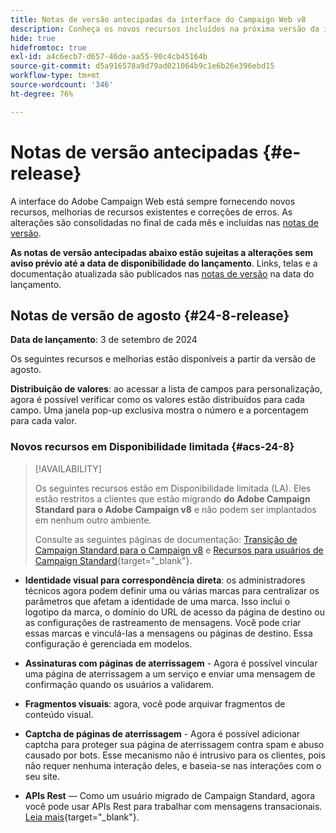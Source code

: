```yaml
---
title: Notas de versão antecipadas da interface do Campaign Web v8
description: Conheça os novos recursos incluídos na próxima versão da interface do Campaign Web
hide: true
hidefromtoc: true
exl-id: a4c6ecb7-d657-46de-aa55-90c4cb45164b
source-git-commit: d5a916578a9d79ad021064b9c1e6b26e396ebd15
workflow-type: tm+mt
source-wordcount: '346'
ht-degree: 76%

---
```


# Notas de versão antecipadas {#e-release}

A interface do Adobe Campaign Web está sempre fornecendo novos recursos, melhorias de recursos existentes e correções de erros. As alterações são consolidadas no final de cada mês e incluídas nas [notas de versão](release-notes.md).

**As notas de versão antecipadas abaixo estão sujeitas a alterações sem aviso prévio até a data de disponibilidade do lançamento**. Links, telas e a documentação atualizada são publicados nas [notas de versão](release-notes.md) na data do lançamento.

## Notas de versão de agosto {#24-8-release}

**Data de lançamento**: 3 de setembro de 2024

Os seguintes recursos e melhorias estão disponíveis a partir da versão de agosto.

**Distribuição de valores**: ao acessar a lista de campos para personalização, agora é possível verificar como os valores estão distribuídos para cada campo. Uma janela pop-up exclusiva mostra o número e a porcentagem para cada valor.


### Novos recursos em Disponibilidade limitada {#acs-24-8}

>[!AVAILABILITY]
>
>Os seguintes recursos estão em Disponibilidade limitada (LA). Eles estão restritos a clientes que estão migrando **do Adobe Campaign Standard para o Adobe Campaign v8** e não podem ser implantados em nenhum outro ambiente.
>
>Consulte as seguintes páginas de documentação: [Transição de Campaign Standard para o Campaign v8](../rn/acs-migration.md) e [Recursos para usuários de Campaign Standard](https://experienceleague.adobe.com/pt-br/docs/experience-cloud/campaign/campaign-standard-migration-home){target="_blank"}.

* **Identidade visual para correspondência direta**: os administradores técnicos agora podem definir uma ou várias marcas para centralizar os parâmetros que afetam a identidade de uma marca. Isso inclui o logotipo da marca, o domínio do URL de acesso da página de destino ou as configurações de rastreamento de mensagens. Você pode criar essas marcas e vinculá-las a mensagens ou páginas de destino. Essa configuração é gerenciada em modelos.

* **Assinaturas com páginas de aterrissagem** - Agora é possível vincular uma página de aterrissagem a um serviço e enviar uma mensagem de confirmação quando os usuários a validarem.

* **Fragmentos visuais**: agora, você pode arquivar fragmentos de conteúdo visual.

* **Captcha de páginas de aterrissagem** - Agora é possível adicionar captcha para proteger sua página de aterrissagem contra spam e abuso causado por bots. Esse mecanismo não é intrusivo para os clientes, pois não requer nenhuma interação deles, e baseia-se nas interações com o seu site. 

* **APIs Rest** — Como um usuário migrado de Campaign Standard, agora você pode usar APIs Rest para trabalhar com mensagens transacionais. [Leia mais](https://experienceleague.adobe.com/docs/experience-cloud/campaign/apis/get-started-apis.html?lang=pt-BR){target="_blank"}.


